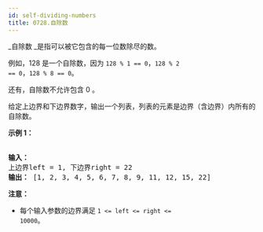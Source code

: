```yaml
---
id: self-dividing-numbers
title: 0728.自除数
---
```

_自除数 _是指可以被它包含的每一位数除尽的数。

例如，128 是一个自除数，因为 <code>128 % 1 == 0</code>，<code>128 % 2 == 0</code>，<code>128 % 8 == 0</code>。

还有，自除数不允许包含 0 。

给定上边界和下边界数字，输出一个列表，列表的元素是边界（含边界）内所有的自除数。

**示例 1：**


<pre><br/><strong>输入：</strong> <br/>上边界left = 1, 下边界right = 22<br/><strong>输出：</strong> [1, 2, 3, 4, 5, 6, 7, 8, 9, 11, 12, 15, 22]<br/></pre>

**注意：**


- 每个输入参数的边界满足 <code>1 &lt;= left &lt;= right &lt;= 10000</code>。
